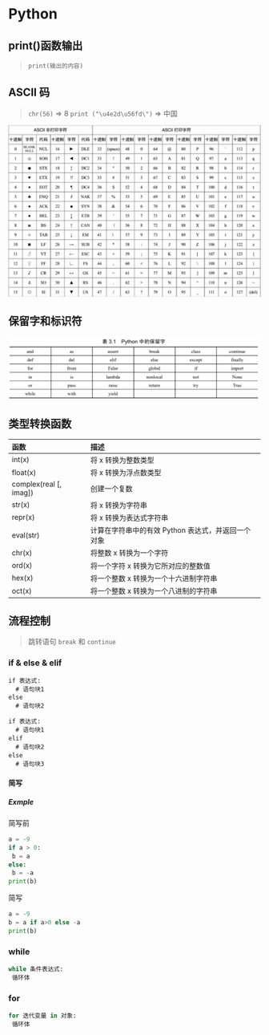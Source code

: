 # Python

## print()函数输出

> `print(输出的内容)`

## ASCII 码

> `chr(56)` => 8
> `print ("\u4e2d\u56fd\")` => 中国

![](./.assets/basis-2022-03-08-14-12-06.png)

## 保留字和标识符

![](./.assets/basis-2022-03-08-15-15-07.png)

## 类型转换函数

| 函数                   | 描述                                               |
| :--------------------- | :------------------------------------------------- |
| int(x)                 | 将 x 转换为整数类型                                |
| float(x)               | 将 x 转换为浮点数类型                              |
| complex(real [, imag]) | 创建一个复数                                       |
| str(x)                 | 将 x 转换为字符串                                  |
| repr(x)                | 将 x 转换为表达式字符串                            |
| eval(str)              | 计算在字符串中的有效 Python 表达式，并返回一个对象 |
| chr(x)                 | 将整数 x 转换为一个字符                            |
| ord(x)                 | 将一个字符 x 转换为它所对应的整数值                |
| hex(x)                 | 将一个整数 x 转换为一个十六进制字符串              |
| oct(x)                 | 将一个整数 x 转换为一个八进制的字符串              |

## 流程控制

> 跳转语句 `break` 和 `continue`

### if & else & elif

```txt
if 表达式:
  # 语句块1
else
  # 语句块2
```

```txt
if 表达式:
  # 语句块1
elif
  # 语句块2
else
  # 语句块3
```

#### 简写

##### Exmple

简写前

```py
a = -9
if a > 0:
 b = a
else:
 b = -a
print(b)
```

简写

```py
a = -9
b = a if a>0 else -a
print(b)
```

### while

```py
while 条件表达式:
 循环体
```

### for

```py
for 迭代变量 in 对象:
 循环体
```
